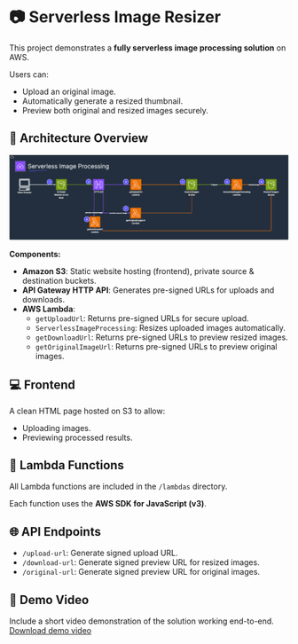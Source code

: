 # 📷 Serverless Image Resizer

This project demonstrates a **fully serverless image processing solution** on AWS.

Users can:
- Upload an original image.
- Automatically generate a resized thumbnail.
- Preview both original and resized images securely.

## 🚀 Architecture Overview

![Architecture Diagram](architecture-diagram.png)

**Components:**
- **Amazon S3**: Static website hosting (frontend), private source & destination buckets.
- **API Gateway HTTP API**: Generates pre-signed URLs for uploads and downloads.
- **AWS Lambda**:
  - `getUploadUrl`: Returns pre-signed URLs for secure upload.
  - `ServerlessImageProcessing`: Resizes uploaded images automatically.
  - `getDownloadUrl`: Returns pre-signed URLs to preview resized images.
  - `getOriginalImageUrl`: Returns pre-signed URLs to preview original images.

## 💻 Frontend

A clean HTML page hosted on S3 to allow:
- Uploading images.
- Previewing processed results.

## 🧩 Lambda Functions

All Lambda functions are included in the `/lambdas` directory.

Each function uses the **AWS SDK for JavaScript (v3)**.

## 🌐 API Endpoints

- `/upload-url`: Generate signed upload URL.
- `/download-url`: Generate signed preview URL for resized images.
- `/original-url`: Generate signed preview URL for original images.

## 🎥 Demo Video

Include a short video demonstration of the solution working end-to-end.
[Download demo video](./demo/demo.mkv)



